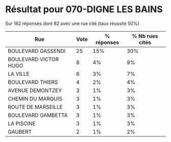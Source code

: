 # Résultat pour 070-DIGNE LES BAINS

Sur 162 réponses dont 82 avec une rue cité (taux réussite 50%)

| Rue | Vote | % réponses | % Nb rues cités|
|-----|------|------------|----------------|
| BOULEVARD GASSENDI | 25 | 15% | 30%|
| BOULEVARD VICTOR HUGO | 8 | 4% | 9%|
| LA VILLE | 6 | 3% | 7%|
| BOULEVARD THIERS | 4 | 2% | 4%|
| AVENUE DEMONTZEY | 3 | 1% | 3%|
| CHEMIN DU MARQUIS | 3 | 1% | 3%|
| ROUTE DE MARSEILLE | 3 | 1% | 3%|
| BOULEVARD GAMBETTA | 3 | 1% | 3%|
| LA PISCINE | 3 | 1% | 3%|
| GAUBERT | 2 | 1% | 2%|
